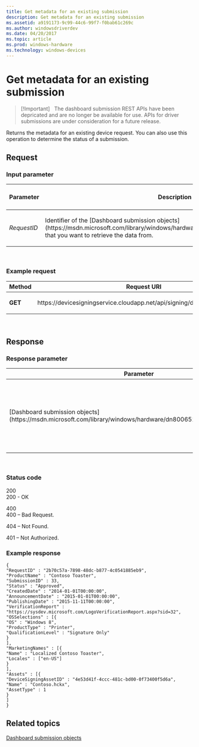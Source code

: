 ```yaml
---
title: Get metadata for an existing submission
description: Get metadata for an existing submission
ms.assetid: a9191173-9c99-44c6-99f7-f0bab61c269c
ms.author: windowsdriverdev
ms.date: 04/20/2017
ms.topic: article
ms.prod: windows-hardware
ms.technology: windows-devices
---
```


# Get metadata for an existing submission


> [!Important]  
> The dashboard submission REST APIs have been depricated and are no longer be available for use. APIs for driver submissions are under consideration for a future release.
 

Returns the metadata for an existing device request. You can also use this operation to determine the status of a submission.

## <span id="Request"></span><span id="request"></span><span id="REQUEST"></span>Request


### <span id="Input_parameter"></span><span id="input_parameter"></span><span id="INPUT_PARAMETER"></span>Input parameter

<table>
<colgroup>
<col width="20%" />
<col width="20%" />
<col width="20%" />
<col width="20%" />
<col width="20%" />
</colgroup>
<thead>
<tr class="header">
<th>Parameter</th>
<th>Description</th>
<th>Location</th>
<th>Required?</th>
<th>Default if not provided</th>
</tr>
</thead>
<tbody>
<tr class="odd">
<td><p><em>RequestID</em></p></td>
<td><p>Identifier of the [Dashboard submission objects](https://msdn.microsoft.com/library/windows/hardware/dn800651.aspx#signingrequestinfo) that you want to retrieve the data from.</p></td>
<td><p>URL</p></td>
<td><p>Yes</p></td>
<td><p>Not applicable</p></td>
</tr>
</tbody>
</table>

 

### <span id="Example_request"></span><span id="example_request"></span><span id="EXAMPLE_REQUEST"></span>Example request

<table>
<colgroup>
<col width="50%" />
<col width="50%" />
</colgroup>
<thead>
<tr class="header">
<th>Method</th>
<th>Request URI</th>
</tr>
</thead>
<tbody>
<tr class="odd">
<td><p><strong>GET</strong></p></td>
<td><p>https://devicesigningservice.cloudapp.net/api/signing/devices/&lt;RequestID&gt;</p></td>
</tr>
</tbody>
</table>

 

## <span id="Response"></span><span id="response"></span><span id="RESPONSE"></span>Response


### <span id="Response_parameter"></span><span id="response_parameter"></span><span id="RESPONSE_PARAMETER"></span>Response parameter

<table>
<colgroup>
<col width="25%" />
<col width="25%" />
<col width="25%" />
<col width="25%" />
</colgroup>
<thead>
<tr class="header">
<th>Parameter</th>
<th>Description</th>
<th>Location</th>
<th>Type</th>
</tr>
</thead>
<tbody>
<tr class="odd">
<td><p>[Dashboard submission objects](https://msdn.microsoft.com/library/windows/hardware/dn800651.aspx#signingrequestinfo)</p></td>
<td><p>An array of objects that provides the details of the specified device request.</p></td>
<td><p>Body</p></td>
<td><p>[Dashboard submission objects](https://msdn.microsoft.com/library/windows/hardware/dn800651.aspx#signingrequestinfo)</p></td>
</tr>
</tbody>
</table>

 

### <span id="Status_code"></span><span id="status_code"></span><span id="STATUS_CODE"></span>Status code

<span id="200"></span>200  
200 - OK

<span id="400"></span>400  
400 – Bad Request.

404 – Not Found.

401 – Not Authorized.

### <span id="Example_response"></span><span id="example_response"></span><span id="EXAMPLE_RESPONSE"></span>Example response

``` syntax
{
"RequestID" : "2b70c57a-7898-48dc-b877-4c0541885eb9",
"ProductName" : "Contoso Toaster",
"SubmissionID" : 33,
"Status" : "Approved",
"CreatedDate" : "2014-01-01T00:00:00",
"AnnouncementDate" : "2015-01-01T00:00:00",
"PublishingDate" : "2015-11-11T00:00:00",
"VerificationReport" : "https://sysdev.microsoft.com/LogoVerificationReport.aspx?sid=32",
"OSSelections" : [{
"OS" : "Windows 8",
"ProductType" : "Printer",
"QualificationLevel" : "Signature Only"
}
],
"MarketingNames" : [{
"Name" : "Localized Contoso Toaster",
"Locales" : ["en-US"]
}
],
"Assets" : [{
"DeviceSigningAssetID" : "4e53d41f-4ccc-481c-bd00-0f73400f5d6a",
"Name" : "Contoso.hckx",
"AssetType" : 1
}
]
}
```

## <span id="related_topics"></span>Related topics


[Dashboard submission objects](https://msdn.microsoft.com/library/windows/hardware/dn800651.aspx#signingrequestinfo)

 

 






